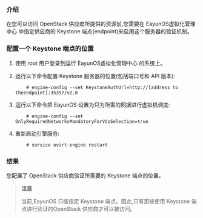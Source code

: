 ### 介绍

在您可以访问 OpenStack 供应商所提供的资源前,您需要在 EayunOS虚拟化管理中心 中指定供应商的 Keystone 端点(endpoint)来启用这个服务器的验证机制。

### 配置一个 Keystone 端点的位置

1. 使用 root 用户登录到运行 EayunOS虚拟化管理中心 的系统上。
2. 运行以下命令配置 Keystone 服务器的位置(包括端口号和 API 版本):

           # engine-config --set KeystoneAuthUrl=http://[address to theendpoint]:35357/v2.0

3. 运行以下命令把 EayunOS 设置为只为所需的网据进行虚拟机调度:

           # engine-config --set OnlyRequiredNetworksMandatoryForVdsSelection=true

4. 重新启动引擎服务:

           # service ovirt-engine restart

### 结果

您配置了 OpenStack 供应商验证所需要的 Keystone 端点的位置。

>**注意**
>
>当前,EayunOS 只能指定 Keystone 端点。因此,只有那些使用 Keystone 端点进行验证的OpenStack 供应商才可以被访问。
